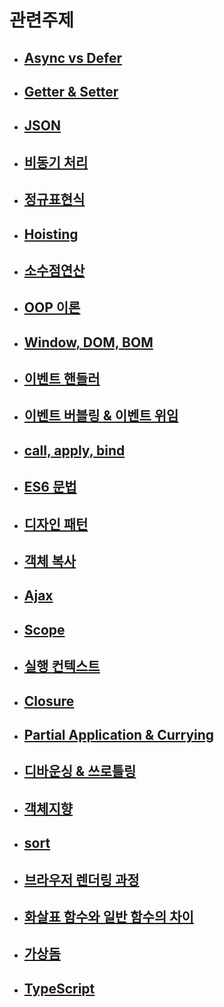 # 관련주제

- ## [Async vs Defer](./async_defer.md)

- ## [Getter & Setter](./getter_setter.md)

- ## [JSON](./json.md)

- ## [비동기 처리](./async_sync.md)

- ## [정규표현식](./reg.md)

- ## [Hoisting](./hoisting.md)

- ## [소수점연산](./decimal.md)

- ## [OOP 이론](./oop.md)

- ## [Window, DOM, BOM](./dom.md)

- ## [이벤트 핸들러](./listen.md)

- ## [이벤트 버블링 & 이벤트 위임](./delegate.md)

- ## [call, apply, bind](./cab.md)

- ## [ES6 문법](./es6.md)

- ## [디자인 패턴](./pattern.md)

- ## [객체 복사](./copy.md)

- ## [Ajax](./ajax.md)

- ## [Scope](./scope.md)

- ## [실행 컨텍스트](./context.md)

- ## [Closure](./closure.md)

- ## [Partial Application & Currying](./pnc.md)

- ## [디바운싱 & 쓰로틀링](./debouncethrottle.md)

- ## [객체지향](./oopp.md)

- ## [sort](./sort.md)

- ## [브라우저 렌더링 과정](./rendering.md)

- ## [화살표 함수와 일반 함수의 차이](./arrow.md)

- ## [가상돔](./virtualDom.md)

- ## [TypeScript](./typescript.md)
